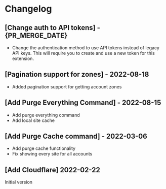 # Changelog

## [Change auth to API tokens] - {PR_MERGE_DATE}

- Change the authentication method to use API tokens instead of legacy API keys. This will require you to create and use a new token for this extension.

## [Pagination support for zones] - 2022-08-18

- Added pagination support for getting account zones

## [Add Purge Everything Command] - 2022-08-15

- Add purge everything command
- Add local site cache

## [Add Purge Cache command] - 2022-03-06

- Add purge cache functionality
- Fix showing every site for all accounts

## [Add Cloudflare] 2022-02-22

Initial version
